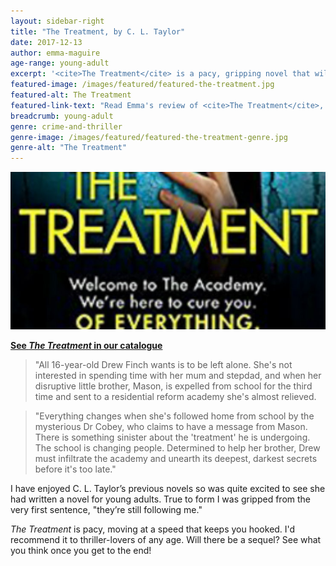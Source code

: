 ```yaml
---
layout: sidebar-right
title: "The Treatment, by C. L. Taylor"
date: 2017-12-13
author: emma-maguire
age-range: young-adult
excerpt: '<cite>The Treatment</cite> is a pacy, gripping novel that will appeal to anyone who enjoys thrillers.'
featured-image: /images/featured/featured-the-treatment.jpg
featured-alt: The Treatment
featured-link-text: "Read Emma's review of <cite>The Treatment</cite>, by C. L. Taylor."
breadcrumb: young-adult
genre: crime-and-thriller
genre-image: /images/featured/featured-the-treatment-genre.jpg
genre-alt: "The Treatment"
---
```


![The Treatment](/images/featured/featured-the-treatment.jpg)

**[See <cite>The Treatment</cite> in our catalogue](https://suffolk.spydus.co.uk/cgi-bin/spydus.exe/ENQ/OPAC/BIBENQ?BRN=2259532)**

> "All 16-year-old Drew Finch wants is to be left alone. She's not interested in spending time with her mum and stepdad, and when her disruptive little brother, Mason, is expelled from school for the third time and sent to a residential reform academy she's almost relieved.

> "Everything changes when she's followed home from school by the mysterious Dr Cobey, who claims to have a message from Mason. There is something sinister about the 'treatment' he is undergoing. The school is changing people. Determined to help her brother, Drew must infiltrate the academy and unearth its deepest, darkest secrets before it's too late."

I have enjoyed C. L. Taylor’s previous novels so was quite excited to see she had written a novel for young adults. True to form I was gripped from the very first sentence, "they’re still following me."

<cite>The Treatment</cite> is pacy, moving at a speed that keeps you hooked. I'd recommend it to thriller-lovers of any age. Will there be a sequel? See what you think once you get to the end!
